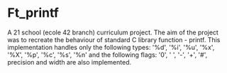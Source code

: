 # Ft_printf
A 21 school (ecole 42 branch) curriculum project.
The aim of the project was to recreate the behaviour of standard C library function - printf. This implementation handles only the following types: '%d', '%i', '%u', '%x', '%X', '%p', '%c', '%s', '%n' and the following flags: '0', ' ', '-', '+', '#', precision and width are also implemented. 
